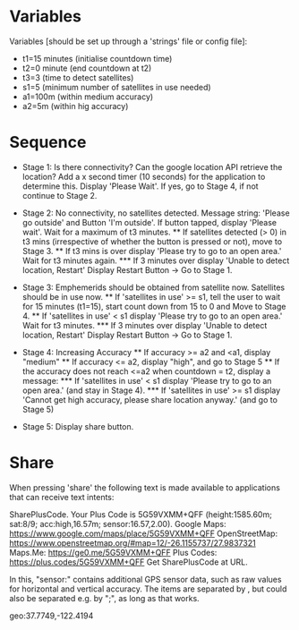 Variables
========

Variables [should be set up through a 'strings' file or config file]:
* t1=15 minutes (initialise countdown time)
* t2=0 minute (end countdown at t2)
* t3=3 (time to detect satellites)
* s1=5 (minimum number of satellites in use needed)
* a1=100m (within medium accuracy)
* a2=5m (within hig accuracy)

Sequence
========

* Stage 1: Is there connectivity? Can the google location API retrieve the location? Add a x second timer (10 seconds) for the application to determine this. Display 'Please Wait'. If yes, go to Stage 4, if not continue to Stage 2. 

* Stage 2: No connectivity, no satellites detected. Message string: 'Please go outside' and Button 'I'm outside'. If button tapped, display 'Please wait'. Wait for a maximum of t3  minutes.
** If satellites detected (> 0) in t3 mins (irrespective of whether the button is pressed or not), move to Stage 3. 
** If t3 mins is over display 'Please try to go to an open area.' Wait for t3 minutes again.
    *** If 3 minutes over display 'Unable to detect location, Restart' Display Restart Button -> Go to Stage 1.

* Stage 3: Emphemerids should be obtained from satellite now. Satellites should be in use now. 
** If 'satellites in use' >= s1, tell the user to wait for 15 minutes (t1=15), start count down from 15 to 0 and Move to Stage 4.
** If 'satellites in use' < s1 display 'Please try to go to an open area.' Wait for t3 minutes. 
    *** If 3 minutes over display 'Unable to detect location, Restart' Display Restart Button -> Go to Stage 1.
 
* Stage 4: Increasing Accuracy
** If accuracy >= a2 and <a1, display "medium"
** If accuracy <= a2, display "high", and go to Stage 5
** If the accuracy does not reach <=a2 when countdown = t2, display a message: 
    *** If 'satellites in use' < s1 display 'Please try to go to an open area.' (and stay in Stage 4).
    *** If 'satellites in use' >= s1 display 'Cannot get high accuracy, please share location anyway.' (and go to Stage 5)
* Stage 5: Display share button.

Share
=====

When pressing 'share' the following text is made available to applications that can receive text intents:


SharePlusCode. Your Plus Code is 5G59VXMM+QFF (height:1585.60m; sat:8/9; acc:high,16.57m; sensor:16.57,2.00).
Google Maps: https://www.google.com/maps/place/5G59VXMM+QFF
OpenStreetMap: https://www.openstreetmap.org/#map=12/-26.1155737/27.9837321
Maps.Me: https://ge0.me/5G59VXMM+QFF
Plus Codes: https://plus.codes/5G59VXMM+QFF Get SharePlusCode at URL.

In this, "sensor:" contains additional GPS sensor data, such as raw values for horizontal and vertical accuracy. The items are separated by <space>, but could also be separated e.g. by ";", as long as that works. 

geo:37.7749,-122.4194

